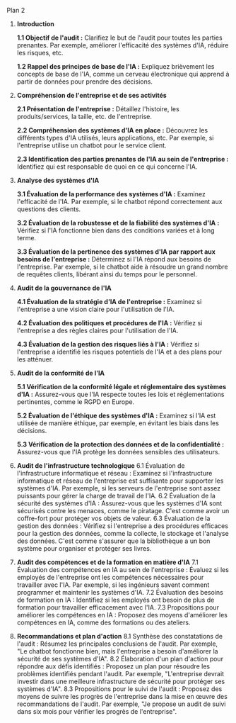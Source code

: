 Plan 2


1. **Introduction**

     **1.1 Objectif de l'audit :** Clarifiez le but de l'audit pour toutes les parties prenantes. Par exemple, améliorer l'efficacité des systèmes d'IA, réduire les risques, etc.
     
     **1.2 Rappel des principes de base de l'IA :** Expliquez brièvement les concepts de base de l'IA, comme un cerveau électronique qui apprend à partir de données pour prendre des décisions.

2. **Compréhension de l'entreprise et de ses activités**

      **2.1 Présentation de l'entreprise :** Détaillez l'histoire, les produits/services, la taille, etc. de l'entreprise.
        
      **2.2 Compréhension des systèmes d'IA en place :** Découvrez les différents types d'IA utilisés, leurs applications, etc. Par exemple, si l'entreprise utilise un chatbot pour le service client.
      
      **2.3 Identification des parties prenantes de l'IA au sein de l'entreprise :** Identifiez qui est responsable de quoi en ce qui concerne l'IA.

3. **Analyse des systèmes d'IA**

    
   **3.1 Évaluation de la performance des systèmes d'IA :** Examinez l'efficacité de l'IA. Par exemple, si le chatbot répond correctement aux questions des clients.
   
   **3.2 Évaluation de la robustesse et de la fiabilité des systèmes d'IA :** Vérifiez si l'IA fonctionne bien dans des conditions variées et à long terme.
    
    **3.3 Évaluation de la pertinence des systèmes d'IA par rapport aux besoins de l'entreprise :** Déterminez si l'IA répond aux besoins de l'entreprise. Par exemple, si le chatbot aide à résoudre un grand nombre de requêtes clients, libérant ainsi du temps pour le personnel.

4. **Audit de la gouvernance de l'IA**
    
    **4.1 Évaluation de la stratégie d'IA de l'entreprise :** Examinez si l'entreprise a une vision claire pour l'utilisation de l'IA.
    
    **4.2 Évaluation des politiques et procédures de l'IA :** Vérifiez si l'entreprise a des règles claires pour l'utilisation de l'IA.
    
    **4.3 Évaluation de la gestion des risques liés à l'IA :** Vérifiez si l'entreprise a identifié les risques potentiels de l'IA et a des plans pour les atténuer.

5. **Audit de la conformité de l'IA**


    **5.1 Vérification de la conformité légale et réglementaire des systèmes d'IA :** Assurez-vous que l'IA respecte toutes les lois et réglementations pertinentes, comme le RGPD en Europe.
    
    **5.2 Évaluation de l'éthique des systèmes d'IA :** Examinez si l'IA est utilisée de manière éthique, par exemple, en évitant les biais dans les décisions.
    
    **5.3 Vérification de la protection des données et de la confidentialité :** Assurez-vous que l'IA protège les données sensibles des utilisateurs.

6. **Audit de l'infrastructure technologique**
    6.1 Évaluation de l'infrastructure informatique et réseau : Examinez si l'infrastructure informatique et réseau de l'entreprise est suffisante pour supporter les systèmes d'IA. Par exemple, si les serveurs de l'entreprise sont assez puissants pour gérer la charge de travail de l'IA.
    6.2 Évaluation de la sécurité des systèmes d'IA : Assurez-vous que les systèmes d'IA sont sécurisés contre les menaces, comme le piratage. C'est comme avoir un coffre-fort pour protéger vos objets de valeur.
    6.3 Évaluation de la gestion des données : Vérifiez si l'entreprise a des procédures efficaces pour la gestion des données, comme la collecte, le stockage et l'analyse des données. C'est comme s'assurer que la bibliothèque a un bon système pour organiser et protéger ses livres.

7. **Audit des compétences et de la formation en matière d'IA**
    7.1 Évaluation des compétences en IA au sein de l'entreprise : Évaluez si les employés de l'entreprise ont les compétences nécessaires pour travailler avec l'IA. Par exemple, si les ingénieurs savent comment programmer et maintenir les systèmes d'IA.
    7.2 Évaluation des besoins de formation en IA : Identifiez si les employés ont besoin de plus de formation pour travailler efficacement avec l'IA.
    7.3 Propositions pour améliorer les compétences en IA : Proposez des moyens d'améliorer les compétences en IA, comme des formations ou des ateliers.

8. **Recommandations et plan d'action**
    8.1 Synthèse des constatations de l'audit : Résumez les principales conclusions de l'audit. Par exemple, "Le chatbot fonctionne bien, mais l'entreprise a besoin d'améliorer la sécurité de ses systèmes d'IA".
    8.2 Élaboration d'un plan d'action pour répondre aux défis identifiés : Proposez un plan pour résoudre les problèmes identifiés pendant l'audit. Par exemple, "L'entreprise devrait investir dans une meilleure infrastructure de sécurité pour protéger ses systèmes d'IA".
    8.3 Propositions pour le suivi de l'audit : Proposez des moyens de suivre les progrès de l'entreprise dans la mise en œuvre des recommandations de l'audit. Par exemple, "Je propose un audit de suivi dans six mois pour vérifier les progrès de l'entreprise".
